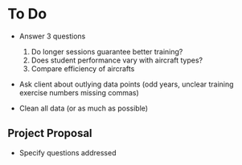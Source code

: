 # To Do
- Answer 3 questions
  1. Do longer sessions guarantee better training?
  2. Does student performance vary with aircraft types?
  3. Compare efficiency of aircrafts
  
- Ask client about outlying data points (odd years, unclear training exercise numbers missing commas)

- Clean all data (or as much as possible)

## Project Proposal
- Specify questions addressed

